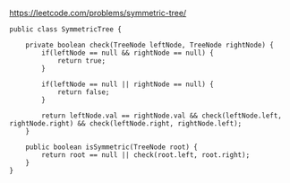 https://leetcode.com/problems/symmetric-tree/

    public class SymmetricTree {

        private boolean check(TreeNode leftNode, TreeNode rightNode) {
            if(leftNode == null && rightNode == null) {
                return true;
            }
            
            if(leftNode == null || rightNode == null) {
                return false;
            }
            
            return leftNode.val == rightNode.val && check(leftNode.left, rightNode.right) && check(leftNode.right, rightNode.left);
        }
        
        public boolean isSymmetric(TreeNode root) {
            return root == null || check(root.left, root.right);
        }
    }